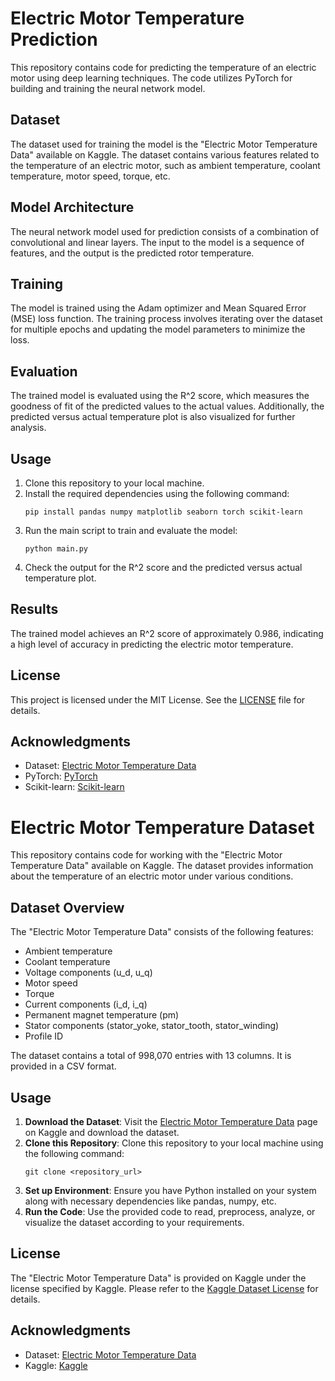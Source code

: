 # Electric Motor Temperature Prediction

This repository contains code for predicting the temperature of an electric motor using deep learning techniques. The code utilizes PyTorch for building and training the neural network model.

## Dataset


The dataset used for training the model is the "Electric Motor Temperature Data" available on Kaggle. The dataset contains various features related to the temperature of an electric motor, such as ambient temperature, coolant temperature, motor speed, torque, etc.

## Model Architecture

The neural network model used for prediction consists of a combination of convolutional and linear layers. The input to the model is a sequence of features, and the output is the predicted rotor temperature.

## Training

The model is trained using the Adam optimizer and Mean Squared Error (MSE) loss function. The training process involves iterating over the dataset for multiple epochs and updating the model parameters to minimize the loss.

## Evaluation

The trained model is evaluated using the R^2 score, which measures the goodness of fit of the predicted values to the actual values. Additionally, the predicted versus actual temperature plot is also visualized for further analysis.

## Usage

1. Clone this repository to your local machine.
2. Install the required dependencies using the following command:
    ```
    pip install pandas numpy matplotlib seaborn torch scikit-learn
    ```
3. Run the main script to train and evaluate the model:
    ```
    python main.py
    ```
4. Check the output for the R^2 score and the predicted versus actual temperature plot.

## Results

The trained model achieves an R^2 score of approximately 0.986, indicating a high level of accuracy in predicting the electric motor temperature.

## License

This project is licensed under the MIT License. See the [LICENSE](LICENSE) file for details.

## Acknowledgments

- Dataset: [Electric Motor Temperature Data](https://www.kaggle.com/wkirgsn/electric-motor-temperature)
- PyTorch: [PyTorch](https://pytorch.org/)
- Scikit-learn: [Scikit-learn](https://scikit-learn.org/)

# Electric Motor Temperature Dataset

This repository contains code for working with the "Electric Motor Temperature Data" available on Kaggle. The dataset provides information about the temperature of an electric motor under various conditions.

## Dataset Overview

The "Electric Motor Temperature Data" consists of the following features:

- Ambient temperature
- Coolant temperature
- Voltage components (u_d, u_q)
- Motor speed
- Torque
- Current components (i_d, i_q)
- Permanent magnet temperature (pm)
- Stator components (stator_yoke, stator_tooth, stator_winding)
- Profile ID

The dataset contains a total of 998,070 entries with 13 columns. It is provided in a CSV format.

## Usage

1. **Download the Dataset**: Visit the [Electric Motor Temperature Data](https://www.kaggle.com/wkirgsn/electric-motor-temperature) page on Kaggle and download the dataset.
2. **Clone this Repository**: Clone this repository to your local machine using the following command:
    ```
    git clone <repository_url>
    ```
3. **Set up Environment**: Ensure you have Python installed on your system along with necessary dependencies like pandas, numpy, etc.
4. **Run the Code**: Use the provided code to read, preprocess, analyze, or visualize the dataset according to your requirements.

## License

The "Electric Motor Temperature Data" is provided on Kaggle under the license specified by Kaggle. Please refer to the [Kaggle Dataset License](https://www.kaggle.com/docs/datasets#licensing) for details.

## Acknowledgments

- Dataset: [Electric Motor Temperature Data](https://www.kaggle.com/wkirgsn/electric-motor-temperature)
- Kaggle: [Kaggle](https://www.kaggle.com/)

